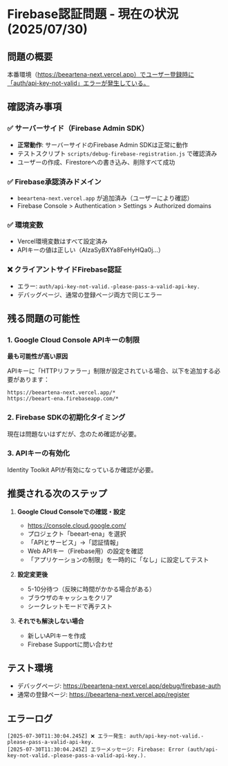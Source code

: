 # Firebase認証問題 - 現在の状況 (2025/07/30)

## 問題の概要
本番環境（https://beeartena-next.vercel.app）でユーザー登録時に「auth/api-key-not-valid」エラーが発生している。

## 確認済み事項

### ✅ サーバーサイド（Firebase Admin SDK）
- **正常動作**: サーバーサイドのFirebase Admin SDKは正常に動作
- テストスクリプト `scripts/debug-firebase-registration.js` で確認済み
- ユーザーの作成、Firestoreへの書き込み、削除すべて成功

### ✅ Firebase承認済みドメイン
- `beeartena-next.vercel.app` が追加済み（ユーザーにより確認）
- Firebase Console > Authentication > Settings > Authorized domains

### ✅ 環境変数
- Vercel環境変数はすべて設定済み
- APIキーの値は正しい（AIzaSyBXYa8FeHyHQa0j...）

### ❌ クライアントサイドFirebase認証
- エラー: `auth/api-key-not-valid.-please-pass-a-valid-api-key.`
- デバッグページ、通常の登録ページ両方で同じエラー

## 残る問題の可能性

### 1. Google Cloud Console APIキーの制限
**最も可能性が高い原因**

APIキーに「HTTPリファラー」制限が設定されている場合、以下を追加する必要があります：
```
https://beeartena-next.vercel.app/*
https://beeart-ena.firebaseapp.com/*
```

### 2. Firebase SDKの初期化タイミング
現在は問題ないはずだが、念のため確認が必要。

### 3. APIキーの有効化
Identity Toolkit APIが有効になっているか確認が必要。

## 推奨される次のステップ

1. **Google Cloud Consoleでの確認・設定**
   - https://console.cloud.google.com/
   - プロジェクト「beeart-ena」を選択
   - 「APIとサービス」→「認証情報」
   - Web APIキー（Firebase用）の設定を確認
   - 「アプリケーションの制限」を一時的に「なし」に設定してテスト

2. **設定変更後**
   - 5-10分待つ（反映に時間がかかる場合がある）
   - ブラウザのキャッシュをクリア
   - シークレットモードで再テスト

3. **それでも解決しない場合**
   - 新しいAPIキーを作成
   - Firebase Supportに問い合わせ

## テスト環境
- デバッグページ: https://beeartena-next.vercel.app/debug/firebase-auth
- 通常の登録ページ: https://beeartena-next.vercel.app/register

## エラーログ
```
[2025-07-30T11:30:04.245Z] ❌ エラー発生: auth/api-key-not-valid.-please-pass-a-valid-api-key.
[2025-07-30T11:30:04.245Z] エラーメッセージ: Firebase: Error (auth/api-key-not-valid.-please-pass-a-valid-api-key.).
```
